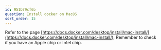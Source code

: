 ```yaml
---
id: 951b79cf6b
question: Install docker on MacOS
sort_order: 15
---
```


Refer to the page [https://docs.docker.com/desktop/install/mac-install/](https://docs.docker.com/desktop/install/mac-install/). Remember to check if you have an Apple chip or Intel chip.